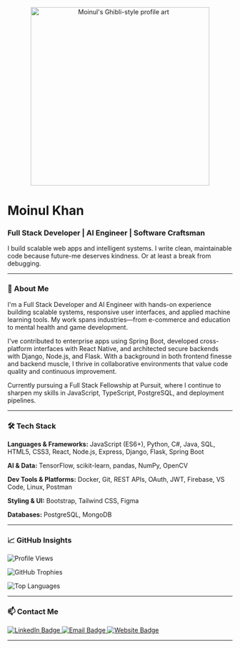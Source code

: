 <!-- Profile Header Image -->
<p align="center">
  <img src="https://raw.githubusercontent.com/MoinulAx/MoinulAx/main/assets/ghibli-profile.png" alt="Moinul's Ghibli-style profile art" width="400"/>
</p>

# Moinul Khan

### Full Stack Developer | AI Engineer | Software Craftsman

I build scalable web apps and intelligent systems. I write clean, maintainable code because future-me deserves kindness. Or at least a break from debugging.

---

### 🧠 About Me

I'm a Full Stack Developer and AI Engineer with hands-on experience building scalable systems, responsive user interfaces, and applied machine learning tools. My work spans industries—from e-commerce and education to mental health and game development.

I've contributed to enterprise apps using Spring Boot, developed cross-platform interfaces with React Native, and architected secure backends with Django, Node.js, and Flask. With a background in both frontend finesse and backend muscle, I thrive in collaborative environments that value code quality and continuous improvement.

Currently pursuing a Full Stack Fellowship at Pursuit, where I continue to sharpen my skills in JavaScript, TypeScript, PostgreSQL, and deployment pipelines.

---

### 🛠️ Tech Stack

**Languages & Frameworks:**
JavaScript (ES6+), Python, C#, Java, SQL, HTML5, CSS3, React, Node.js, Express, Django, Flask, Spring Boot

**AI & Data:**
TensorFlow, scikit-learn, pandas, NumPy, OpenCV

**Dev Tools & Platforms:**
Docker, Git, REST APIs, OAuth, JWT, Firebase, VS Code, Linux, Postman

**Styling & UI:**
Bootstrap, Tailwind CSS, Figma

**Databases:**
PostgreSQL, MongoDB

---

### 📈 GitHub Insights

![Profile Views](https://komarev.com/ghpvc/?username=MoinulAx&label=Profile%20views&color=0e75b6&style=flat)

![GitHub Trophies](https://github-profile-trophy.vercel.app/?username=MoinulAx&theme=onedark)

![Top Languages](https://github-readme-stats.vercel.app/api/top-langs?username=MoinulAx&show_icons=true&locale=en&layout=compact)

---

### 📫 Contact Me

<p>
  <a href="https://www.linkedin.com/in/moinul-khan-647535238/" target="_blank">
    <img src="https://img.shields.io/badge/LinkedIn-View_Profile-blue?style=for-the-badge&logo=linkedin" alt="LinkedIn Badge"/>
  </a>
  <a href="mailto:moinulkhan347@gmail.com" target="_blank">
    <img src="https://img.shields.io/badge/Email-Contact-red?style=for-the-badge&logo=gmail" alt="Email Badge"/>
  </a>
  <a href="https://moinul-khan-web.netlify.app/" target="_blank">
    <img src="https://img.shields.io/badge/Website-Visit-green?style=for-the-badge&logo=google-chrome" alt="Website Badge"/>
  </a>
</p>

---


